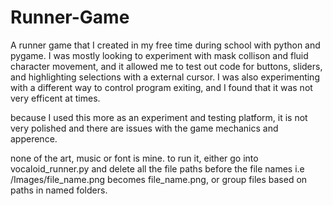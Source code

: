 # Runner-Game
A runner game that I created in my free time during school with python and pygame. I was mostly 
looking to experiment with mask collison and fluid character movement, and it allowed me to test
out code for buttons, sliders, and highlighting selections with a external cursor. I was also 
experimenting with a different way to control program exiting, and I found that it was not very
efficent at times.

because I used this more as an experiment and testing platform, it is not very polished and there
are issues with the game mechanics and apperence.

none of the art, music or font is mine.
to run it, either go into vocaloid_runner.py and delete all the file paths before the file names 
i.e /Images/file_name.png becomes file_name.png, or group files based on paths in named folders.
